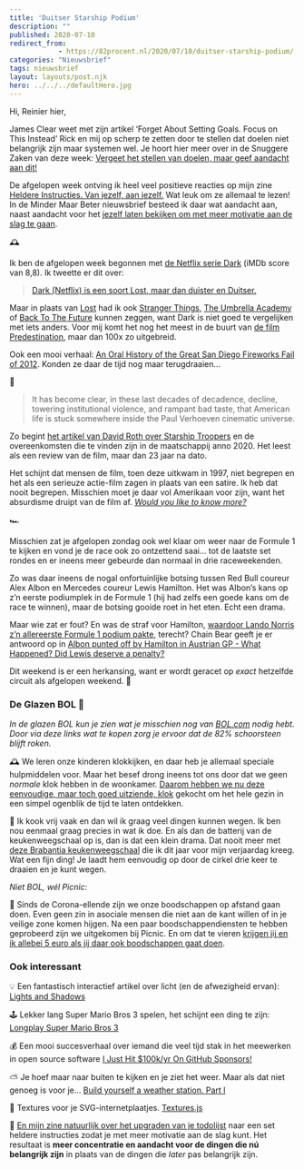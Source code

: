 ```yaml
---
title: 'Duitser Starship Podium'
description: ""
published: 2020-07-10
redirect_from: 
            - https://82procent.nl/2020/07/10/duitser-starship-podium/
categories: "Nieuwsbrief"
tags: nieuwsbrief	
layout: layouts/post.njk
hero: ../../../defaultHero.jpg
---
```

<!-- wp:paragraph -->

Hi, Reinier hier,

<!-- /wp:paragraph -->

<!-- wp:paragraph -->

James Clear weet met zijn artikel ‘Forget About Setting Goals. Focus on This Instead’ Rick en mij op scherp te zetten door te stellen dat doelen niet belangrijk zijn maar systemen wel. Je hoort hier meer over in de Snuggere Zaken van deze week: [Vergeet het stellen van doelen, maar geef aandacht aan dit!](https://www.snuggerezaken.nl/35)

<!-- /wp:paragraph -->

<!-- wp:paragraph -->

De afgelopen week ontving ik heel veel positieve reacties op mijn zine [Heldere Instructies. Van jezelf, aan jezelf.](https://mindermaarbeter.nl/zine-heldere-instructies-van-jezelf-aan-jezelf/) Wat leuk om ze allemaal te lezen! In de Minder Maar Beter nieuwsbrief besteed ik daar wat aandacht aan, naast aandacht voor het [jezelf laten bekijken om met meer motivatie aan de slag te gaan](https://mindermaarbeter.nl/concentratie/extra-motivatie-nodig-laat-je-bekijken/).

<!-- /wp:paragraph -->

<!-- wp:paragraph -->

🕰

<!-- /wp:paragraph -->

<!-- wp:paragraph -->

Ik ben de afgelopen week begonnen met [de Netflix serie Dark](https://www.imdb.com/title/tt5753856/) (iMDb score van 8,8). Ik tweette er dit over:

<!-- /wp:paragraph -->

<!-- wp:quote -->

> [Dark (Netflix) is een soort Lost, maar dan duister en Duitser.](https://twitter.com/Reinier/status/1280249239646453760)

<!-- /wp:quote -->

<!-- wp:paragraph -->

Maar in plaats van [Lost](https://www.imdb.com/title/tt0411008/?ref_=fn_al_tt_1) had ik ook [Stranger Things](https://www.imdb.com/title/tt4574334/?ref_=fn_al_tt_1), [The Umbrella Academy](https://www.imdb.com/title/tt1312171/?ref_=fn_al_tt_1) of [Back To The Future](https://www.imdb.com/title/tt0088763/?ref_=fn_al_tt_1) kunnen zeggen, want Dark is niet goed te vergelijken met iets anders. Voor mij komt het nog het meest in de buurt van [de film Predestination](https://www.imdb.com/title/tt2397535/?ref_=nv_sr_srsg_0), maar dan 100x zo uitgebreid.

<!-- /wp:paragraph -->

<!-- wp:paragraph -->

Ook een mooi verhaal: [An Oral History of the Great San Diego Fireworks Fail of 2012](https://www.thrillist.com/entertainment/nation/an-oral-history-of-the-great-san-diego-fireworks-fail-of-2012). Konden ze daar de tijd nog maar terugdraaien…

<!-- /wp:paragraph -->

<!-- wp:paragraph -->

🐛

<!-- /wp:paragraph -->

<!-- wp:quote -->

> It has become clear, in these last decades of decadence, decline, towering institutional violence, and rampant bad taste, that American life is stuck somewhere inside the Paul Verhoeven cinematic universe.

<!-- /wp:quote -->

<!-- wp:paragraph -->

Zo begint [het artikel van David Roth over Starship Troopers](https://www.newyorker.com/culture/culture-desk/how-starship-troopers-aligns-with-our-moment-of-american-defeat) en de overeenkomsten die te vinden zijn in de maatschappij anno 2020. Het leest als een review van de film, maar dan 23 jaar na dato.

<!-- /wp:paragraph -->

<!-- wp:paragraph -->

Het schijnt dat mensen de film, toen deze uitkwam in 1997, niet begrepen en het als een serieuze actie-film zagen in plaats van een satire. Ik heb dat nooit begrepen. Misschien moet je daar vol Amerikaan voor zijn, want het absurdisme druipt van de film af. _[Would you like to know more?](https://www.youtube.com/watch?v=kdrjzE1SE58)_

<!-- /wp:paragraph -->

<!-- wp:paragraph -->

🏎

<!-- /wp:paragraph -->

<!-- wp:paragraph -->

Misschien zat je afgelopen zondag ook wel klaar om weer naar de Formule 1 te kijken en vond je de race ook zo ontzettend saai… tot de laatste set rondes en er ineens meer gebeurde dan normaal in drie raceweekenden.

<!-- /wp:paragraph -->

<!-- wp:paragraph -->

Zo was daar ineens de nogal onfortuinlijke botsing tussen Red Bull coureur Alex Albon en Mercedes coureur Lewis Hamilton. Het was Albon’s kans op z’n eerste podiumplek in de Formule 1 (hij had zelfs een goede kans om de race te winnen), maar de botsing gooide roet in het eten. Echt een drama.

<!-- /wp:paragraph -->

<!-- wp:paragraph -->

Maar wie zat er fout? En was de straf voor Hamilton, [waardoor Lando Norris z’n allereerste Formule 1 podium pakte](https://www.youtube.com/watch?v=XgXo0509S28), terecht? Chain Bear geeft je er antwoord op in [Albon punted off by Hamilton in Austrian GP - What Happened? Did Lewis deserve a penalty?](https://www.youtube.com/watch?v=uXLYc9giy6w)

<!-- /wp:paragraph -->

<!-- wp:paragraph -->

Dit weekend is er een herkansing, want er wordt geracet op _exact_ hetzelfde circuit als afgelopen weekend. 🍿

<!-- /wp:paragraph -->

<!-- wp:heading {"level":3} -->

### De Glazen BOL 🔮

<!-- /wp:heading -->

<!-- wp:paragraph -->

_In de glazen BOL kun je zien wat je misschien nog van [BOL.com](https://partner.bol.com/click/click?p=2&t=url&s=1066120&f=TXL&url=https%3A%2F%2Fwww.bol.com%2Fnl%2F&name=de%20winkel%20van%20ons%20allemaal) nodig hebt. Door via deze links wat te kopen zorg je ervoor dat de 82% schoorsteen blijft roken._

<!-- /wp:paragraph -->

<!-- wp:paragraph -->

🕰 We leren onze kinderen klokkijken, en daar heb je allemaal speciale hulpmiddelen voor. Maar het besef drong ineens tot ons door dat we geen _normale_ klok hebben in de woonkamer. [Daarom hebben we nu deze eenvoudige, maar toch goed uitziende, klok](https://partner.bol.com/click/click?p=2&t=url&s=1066120&f=TXL&url=https%3A%2F%2Fwww.bol.com%2Fnl%2Fp%2Fkarlsson-wekker-alarmklok-lofty-mat-groen-diameter-11-cm%2F9200000105728485%2F&name=Karlsson%20Wekker) gekocht om het hele gezin in een simpel ogenblik de tijd te laten ontdekken.

<!-- /wp:paragraph -->

<!-- wp:paragraph -->

🍜 Ik kook vrij vaak en dan wil ik graag veel dingen kunnen wegen. Ik ben nou eenmaal graag precies in wat ik doe. En als dan de batterij van de keukenweegschaal op is, dan is dat een klein drama. Dat nooit meer met [deze Brabantia keukenweegschaal](https://partner.bol.com/click/click?p=2&t=url&s=1066118&f=TXL&url=https%3A%2F%2Fwww.bol.com%2Fnl%2Fp%2Fbrabantia-tasty-keukenweegschaal-digitaal-met-dynamo-dark-grey%2F9200000106249005%2F&name=Brabantia%20Keukenweegschaal) die ik dit jaar voor mijn verjaardag kreeg. Wat een fijn ding! Je laadt hem eenvoudig op door de cirkel drie keer te draaien en je kunt wegen.

<!-- /wp:paragraph -->

<!-- wp:paragraph -->

_Niet BOL, wél Picnic:_

<!-- /wp:paragraph -->

<!-- wp:paragraph -->

🛒 Sinds de Corona-ellende zijn we onze boodschappen op afstand gaan doen. Even geen zin in asociale mensen die niet aan de kant willen of in je veilige zone komen hijgen. Na een paar boodschappendiensten te hebben geprobeerd zijn we uitgekomen bij Picnic. En om dat te vieren [krijgen jij en ik allebei 5 euro als jij daar ook boodschappen gaat doen](https://picnic.app/nl/vriendenkorting/REINI359).

<!-- /wp:paragraph -->

<!-- wp:heading {"level":3} -->

### Ook interessant

<!-- /wp:heading -->

<!-- wp:paragraph -->

💡 Een fantastisch interactief artikel over licht (en de afwezigheid ervan): [Lights and Shadows](https://ciechanow.ski/lights-and-shadows/)

<!-- /wp:paragraph -->

<!-- wp:paragraph -->

🕹 Lekker lang Super Mario Bros 3 spelen, het schijnt een ding te zijn: [Longplay Super Mario Bros 3](https://www.youtube.com/watch?v=c2LTcQwmOV4&feature=share)

<!-- /wp:paragraph -->

<!-- wp:paragraph -->

💰 Een mooi succesverhaal over iemand die veel tijd stak in het meewerken in open source software [I Just Hit \$100k/yr On GitHub Sponsors!](https://calebporzio.com/i-just-hit-dollar-100000yr-on-github-sponsors-heres-how-i-did-it)

<!-- /wp:paragraph -->

<!-- wp:paragraph -->

⛅️ Je hoef maar naar buiten te kijken en je ziet het weer. Maar als dat niet genoeg is voor je… [Build yourself a weather station. Part I](https://blog.kdubovikov.ml/articles/hardware/build-yourself-a-weather-station)

<!-- /wp:paragraph -->

<!-- wp:paragraph -->

🤩 Textures voor je SVG-internetplaatjes. [Textures.js](https://riccardoscalco.it/textures/)

<!-- /wp:paragraph -->

<!-- wp:paragraph -->

📖 [En mijn zine natuurlijk over het upgraden van je todolijst](https://mindermaarbeter.nl/zine-heldere-instructies-van-jezelf-aan-jezelf/) naar een set heldere instructies zodat je met meer motivatie aan de slag kunt. Het resultaat is **meer concentratie en aandacht voor de dingen die nú belangrijk zijn** in plaats van de dingen die _later_ pas belangrijk zijn.

<!-- /wp:paragraph -->

<!-- wp:block {"ref":214} /-->
